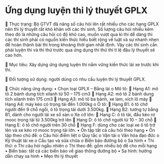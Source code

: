 # Ứng dụng luyện thi lý thuyết GPLX
	Thực trạng: Bộ GTVT đã nâng số câu hỏi lên rất nhiều cho các hạng GPLX nên thi lý thuyết rất khó khăn với các thí sinh. Số lượng câu hỏi nhiều kèm theo đó là những câu hỏi có độ khó cao, muốn vượt qua kì thi dễ dàng thì các thí sinh phải có nguồn kiến thức hiểu biết rộng về luật và sự nhanh nhẹn để hoàn thành bài thi trong khoảng thời gian nhất định. Vậy các thí sinh cần phải luyện thi và thi thử trước qua ứng dụng thi thử thì tỉ lệ đậu lý thuyết sẽ cao hơn.

	Mục tiêu: Xây dựng ứng dụng luyện thi nắm vững kiến thức lái xe trước khi thi.

	Đối tượng sử dụng: người dùng có nhu cầu luyện thi lý thuyết GPLX.

	Chức năng ứng dụng:
•	Chọn loại GPLX – Bằng lái
o	Mô tô:
	Hạng A1: mô tô 2 bánh dung tích xilanh từ 50 – 175 cm3
	Hạng A2: mô tô 2 bánh dung tích xilanh trên 175 cm3
	Hạng A3: mô tô ba bánh, xe lam, xích lô máy
	Hạng A4: máy kéo có trọng tải đến 1.000kg
o	Ô tô:
	Hạng B1: ô tô chở người đến 9 chỗ ngồi, ô tô trọng tải dưới 3.500kg.
	Hạng B2: tương tự bằng B1, dành cho người lái xe số sàn
o	Xe cỡ lớn:
	Hạng C: ô tô tải, đầu kéo rơ mooc trọng tải từ 3.500kg trở lên
	Hạng D: ô tô chở người từ 10 – 30 chỗ
	Hạng E: ô tô chở người trên 30 chỗ
	Hạng F: dùng cho các loại xe ô tô trở lên và xe kéo rơ mooc trọng tải lớn.
•	Ôn tập tất cả câu hỏi theo hạng
•	Ôn tập theo chủ đề:
o	Câu hỏi điểm liệt
o	Quy tắc
o	Vận tải
o	Văn hóa đạo đức
o	Kỹ thuật lái xe
o	Cấu tạo và sửa chữa
o	Biển báo đường bộ
o	Sa hình
•	Thi thử: 
o	Thi câu hỏi ngẫu nhiên
o	Thi theo đề: gồm nhiều bộ đề cho mỗi hạng
•	Biển báo: tất cả các biển báo về giao thông đường bộ
•	Sa hình: hướng dẫn chạy sa hình
•	Mẹo thi lý thuyết
